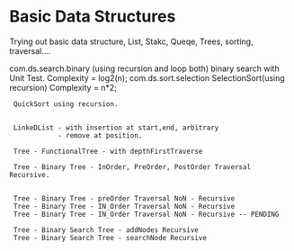 # Basic Data Structures
Trying out basic data structure, List, Stakc, Queqe, Trees, sorting, traversal....

com.ds.search.binary (using recursion and loop both)
    binary search with Unit Test.  Complexity = log2(n);
com.ds.sort.selection
    SelectionSort(using recursion)
            Complexity = n*2;

     QuickSort using recursion.


     LinkeDList - with insertion at start,end, arbitrary
                - remove at position.

     Tree - FunctionalTree - with depthFirstTraverse

     Tree - Binary Tree - InOrder, PreOrder, PostOrder Traversal Recursive.


     Tree - Binary Tree - preOrder Traversal NoN - Recursive
     Tree - Binary Tree - IN_Order Traversal NoN - Recursive
     Tree - Binary Tree - IN_Order Traversal NoN - Recursive -- PENDING

     Tree - Binary Search Tree - addNodes Recursive
     Tree - Binary Search Tree - searchNode Recursive

